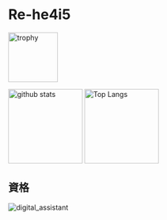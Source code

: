 # Re-he4i5

<p align="left"> 
  <img alt="trophy" height="100px" src="https://github-profile-trophy.vercel.app/?username=Re-he4i5&margin-w=30&margin-h=30&theme=onedark" />
</p>

<p align="left"> 
  <img alt="github stats" height="150px" src="https://github-readme-stats.vercel.app/api?username=Re-he4i5&theme=onedark" />
  <img alt="Top Langs" height="150px" src="https://github-readme-stats.vercel.app/api/top-langs/?username=Re-he4i5&layout=compact&theme=onedark" />
</p>



## 資格

![digital_assistant](https://github.com/Re-he4i5/Re-he4i5/file/digital_assistant.png)

